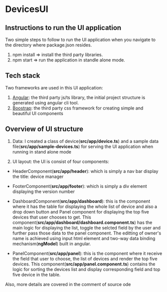 # DevicesUI

## Instructions to run the UI application
Two simple steps to follow to run the UI application when you navigate to the directory where package.json resides.

1. npm install => install the third party libraries.
2. npm start => run the application in standle alone mode.

## Tech stack
Two frameworks are used in this UI application:

1. [Angular](https://angular.io/): the third party js/ts library, the initial project structure is generated using angular cli tool. 
2. [Boostrap](https://getbootstrap.com/): the third party css framework for creating simple and beautiful UI components

## Overview of UI structure
1. Data: I created a class of device(**src/app/device.ts**) and a sample data file(**src/app/sample-devices.ts**) for serving the UI application when running in stand alone mode

2. UI layout:
the UI is consist of four components:

* HeaderComponent(**src/app/header**): which is simply a nav bar display the title: device manager

* FooterComponent(**src/app/footer**): which is simply a div element displaying the version number

* DashboardComponent(**src/app/dashboard**): this is the component where it has the table for displaying the whole list of device and also a drop down button and Panel component for displaying the top five devices that user chooses to get. This component(**src/app/dashboard/dashboard.component.ts**) has the main logic for displaying the list, toggle the selcted field by the user and further pass those data to the panel component. The editting of owner's name is achieved using input html element and two-way data binding mechanism(**ngModel**) built in angular.

* PanelComponent(**src/app/panel**): this is the component where it receive the field that user to choose, the list of devices and render the top five devices. This component(**src/app/panel.component.ts**) contains the logic for sorting the devices list and display corresponding field and top five device in the table.

Also, more details are covered in the comment of source ode
